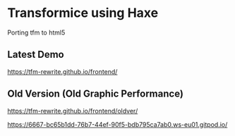 # Transformice using Haxe
Porting tfm to html5

## Latest Demo
https://tfm-rewrite.github.io/frontend/

## Old Version (Old Graphic Performance)
https://tfm-rewrite.github.io/frontend/oldver/

https://6667-bc65b1dd-76b7-44ef-90f5-bdb795ca7ab0.ws-eu01.gitpod.io/